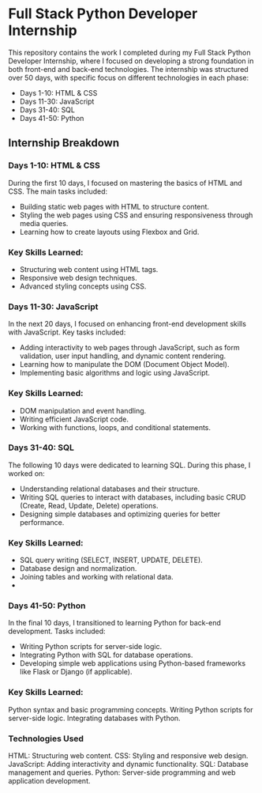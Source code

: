 # Full Stack Python Developer Internship
This repository contains the work I completed during my Full Stack Python Developer Internship, where I focused on developing a strong foundation in both front-end and back-end technologies. The internship was structured over 50 days, with specific focus on different technologies in each phase:

- Days 1-10: HTML & CSS
- Days 11-30: JavaScript
- Days 31-40: SQL
- Days 41-50: Python

## Internship Breakdown
### Days 1-10: HTML & CSS
During the first 10 days, I focused on mastering the basics of HTML and CSS. The main tasks included:

- Building static web pages with HTML to structure content.
- Styling the web pages using CSS and ensuring responsiveness through media queries.
- Learning how to create layouts using Flexbox and Grid.

### Key Skills Learned:
- Structuring web content using HTML tags.
- Responsive web design techniques.
- Advanced styling concepts using CSS.

### Days 11-30: JavaScript
In the next 20 days, I focused on enhancing front-end development skills with JavaScript. Key tasks included:
- Adding interactivity to web pages through JavaScript, such as form validation, user input handling, and dynamic content rendering.
- Learning how to manipulate the DOM (Document Object Model).
- Implementing basic algorithms and logic using JavaScript.

### Key Skills Learned:
- DOM manipulation and event handling.
- Writing efficient JavaScript code.
- Working with functions, loops, and conditional statements.

### Days 31-40: SQL
The following 10 days were dedicated to learning SQL. During this phase, I worked on:
- Understanding relational databases and their structure.
- Writing SQL queries to interact with databases, including basic CRUD (Create, Read, Update, Delete) operations.
- Designing simple databases and optimizing queries for better performance.

### Key Skills Learned:
- SQL query writing (SELECT, INSERT, UPDATE, DELETE).
- Database design and normalization.
- Joining tables and working with relational data.
- 
### Days 41-50: Python
In the final 10 days, I transitioned to learning Python for back-end development. Tasks included:
- Writing Python scripts for server-side logic.
- Integrating Python with SQL for database operations.
- Developing simple web applications using Python-based frameworks like Flask or Django (if applicable).

### Key Skills Learned:
Python syntax and basic programming concepts.
Writing Python scripts for server-side logic.
Integrating databases with Python.

### Technologies Used
HTML: Structuring web content.
CSS: Styling and responsive web design.
JavaScript: Adding interactivity and dynamic functionality.
SQL: Database management and queries.
Python: Server-side programming and web application development.
